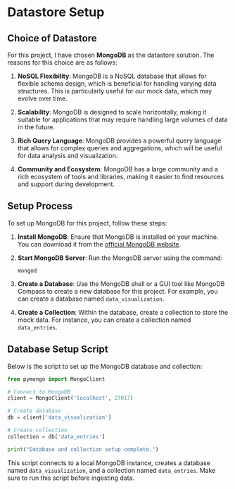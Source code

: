 # Datastore Setup

## Choice of Datastore

For this project, I have chosen **MongoDB** as the datastore solution. The reasons for this choice are as follows:

1. **NoSQL Flexibility**: MongoDB is a NoSQL database that allows for flexible schema design, which is beneficial for handling varying data structures. This is particularly useful for our mock data, which may evolve over time.

2. **Scalability**: MongoDB is designed to scale horizontally, making it suitable for applications that may require handling large volumes of data in the future.

3. **Rich Query Language**: MongoDB provides a powerful query language that allows for complex queries and aggregations, which will be useful for data analysis and visualization.

4. **Community and Ecosystem**: MongoDB has a large community and a rich ecosystem of tools and libraries, making it easier to find resources and support during development.

## Setup Process

To set up MongoDB for this project, follow these steps:

1. **Install MongoDB**: Ensure that MongoDB is installed on your machine. You can download it from the [official MongoDB website](https://www.mongodb.com/try/download/community).

2. **Start MongoDB Server**: Run the MongoDB server using the command:
   ```
   mongod
   ```

3. **Create a Database**: Use the MongoDB shell or a GUI tool like MongoDB Compass to create a new database for this project. For example, you can create a database named `data_visualization`.

4. **Create a Collection**: Within the database, create a collection to store the mock data. For instance, you can create a collection named `data_entries`.

## Database Setup Script

Below is the script to set up the MongoDB database and collection:

```python
from pymongo import MongoClient

# Connect to MongoDB
client = MongoClient('localhost', 27017)

# Create database
db = client['data_visualization']

# Create collection
collection = db['data_entries']

print("Database and collection setup complete.")
```

This script connects to a local MongoDB instance, creates a database named `data_visualization`, and a collection named `data_entries`. Make sure to run this script before ingesting data.